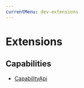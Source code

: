 ```yaml
---
currentMenu: dev-extensions
---
```

# Extensions

## Capabilities

- [CapabilityApi](CapabilityApi.md)
